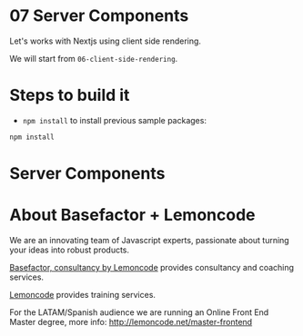 # 07 Server Components

Let's works with Nextjs using client side rendering.

We will start from `06-client-side-rendering`.

# Steps to build it

- `npm install` to install previous sample packages:

```bash
npm install
```

# Server Components



# About Basefactor + Lemoncode

We are an innovating team of Javascript experts, passionate about turning your ideas into robust products.

[Basefactor, consultancy by Lemoncode](http://www.basefactor.com) provides consultancy and coaching services.

[Lemoncode](http://lemoncode.net/services/en/#en-home) provides training services.

For the LATAM/Spanish audience we are running an Online Front End Master degree, more info: http://lemoncode.net/master-frontend
